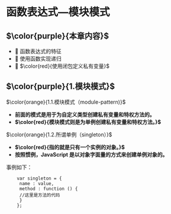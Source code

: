 # 函数表达式—模块模式

## $\color{purple}{本章内容}$

-  函数表达式的特征
-  使用函数实现递归
-  $\color{red}{使用闭包定义私有变量}$

## $\color{purple}{1.模块模式}$

$\color{orange}{1.1.模块模式（module-pattern)}$

- **前面的模式是用于为自定义类型创建私有变量和特权方法的。**
- **$\color{red}{模块模式则是为单例创建私有变量和特权方法。}$**
  
$\color{orange}{1.2.所谓单例（singleton）}$

- **$\color{red}{指的就是只有一个实例的对象。}$**
- **按照惯例，JavaScript 是以对象字面量的方式来创建单例对象的。**
  
事例如下：

        var singleton = { 
         name : value, 
         method : function () { 
         //这里是方法的代码
         } 
        };
